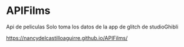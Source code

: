 # APIFilms
Api de peliculas 
Solo toma los datos de la app de glitch de studioGhibli

https://nancydelcastilloaguirre.github.io/APIFilms/
